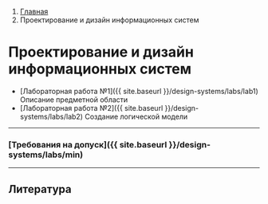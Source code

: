 <ol class="breadcrumb">
  <li class="breadcrumb-item"><a href="{{ site.baseurl }}/index">Главная</a></li>
  <li class="breadcrumb-item active">Проектирование и дизайн информационных систем</li>
</ol>

# Проектирование и дизайн информационных систем

* [Лабораторная работа №1]({{ site.baseurl }}/design-systems/labs/lab1) Описание предметной области
* [Лабораторная работа №2]({{ site.baseurl }}/design-systems/labs/lab2) Создание логической модели

___

### [Требования на допуск]({{ site.baseurl }}/design-systems/labs/min)

<!-- ### [Вопросы к экзамену]({{ site.baseurl }}/design-systems/labs/exam) -->

___

## Литература


